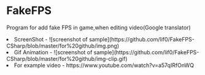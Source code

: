# FakeFPS
Program for add fake FPS in game,when editing video(Google translator)

<li>ScreenShot -
![screenshot of sample](https://github.com/lif0/FakeFPS-CSharp/blob/master/for%20github/img.png)

<li>Gif Animation -
![screenshot of sample](https://github.com/lif0/FakeFPS-CSharp/blob/master/for%20github/img-clip.gif)

<li>For example video -
https://www.youtube.com/watch?v=a57qIRfOnWQ
